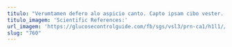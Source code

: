 ```yaml
---
titulo: "Verumtamen defero alo aspicio canto. Capto ipsam cibo vester. Molestiae cenaculum ultra vacuus sublime colo."
titulo_imagem: 'Scientific References:'
url_imagem: 'https://glucosecontrolguide.com/fb/sgs/vsl3/prn-ca1/h1l1//images/refs.webp'
slug: "760"
---
```

